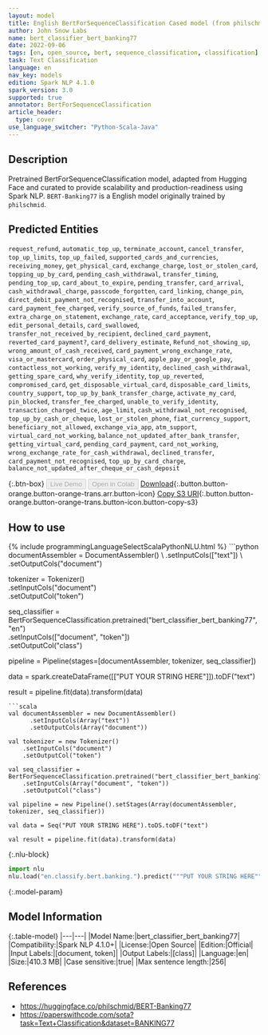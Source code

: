 ```yaml
---
layout: model
title: English BertForSequenceClassification Cased model (from philschmid)
author: John Snow Labs
name: bert_classifier_bert_banking77
date: 2022-09-06
tags: [en, open_source, bert, sequence_classification, classification]
task: Text Classification
language: en
nav_key: models
edition: Spark NLP 4.1.0
spark_version: 3.0
supported: true
annotator: BertForSequenceClassification
article_header:
  type: cover
use_language_switcher: "Python-Scala-Java"
---
```


## Description

Pretrained BertForSequenceClassification model, adapted from Hugging Face and curated to provide scalability and production-readiness using Spark NLP. `BERT-Banking77` is a English model originally trained by `philschmid`.

## Predicted Entities

`request_refund`, `automatic_top_up`, `terminate_account`, `cancel_transfer`, `top_up_limits`, `top_up_failed`, `supported_cards_and_currencies`, `receiving_money`, `get_physical_card`, `exchange_charge`, `lost_or_stolen_card`, `topping_up_by_card`, `pending_cash_withdrawal`, `transfer_timing`, `pending_top_up`, `card_about_to_expire`, `pending_transfer`, `card_arrival`, `cash_withdrawal_charge`, `passcode_forgotten`, `card_linking`, `change_pin`, `direct_debit_payment_not_recognised`, `transfer_into_account`, `card_payment_fee_charged`, `verify_source_of_funds`, `failed_transfer`, `extra_charge_on_statement`, `exchange_rate`, `card_acceptance`, `verify_top_up`, `edit_personal_details`, `card_swallowed`, `transfer_not_received_by_recipient`, `declined_card_payment`, `reverted_card_payment?`, `card_delivery_estimate`, `Refund_not_showing_up`, `wrong_amount_of_cash_received`, `card_payment_wrong_exchange_rate`, `visa_or_mastercard`, `order_physical_card`, `apple_pay_or_google_pay`, `contactless_not_working`, `verify_my_identity`, `declined_cash_withdrawal`, `getting_spare_card`, `why_verify_identity`, `top_up_reverted`, `compromised_card`, `get_disposable_virtual_card`, `disposable_card_limits`, `country_support`, `top_up_by_bank_transfer_charge`, `activate_my_card`, `pin_blocked`, `transfer_fee_charged`, `unable_to_verify_identity`, `transaction_charged_twice`, `age_limit`, `cash_withdrawal_not_recognised`, `top_up_by_cash_or_cheque`, `lost_or_stolen_phone`, `fiat_currency_support`, `beneficiary_not_allowed`, `exchange_via_app`, `atm_support`, `virtual_card_not_working`, `balance_not_updated_after_bank_transfer`, `getting_virtual_card`, `pending_card_payment`, `card_not_working`, `wrong_exchange_rate_for_cash_withdrawal`, `declined_transfer`, `card_payment_not_recognised`, `top_up_by_card_charge`, `balance_not_updated_after_cheque_or_cash_deposit`

{:.btn-box}
<button class="button button-orange" disabled>Live Demo</button>
<button class="button button-orange" disabled>Open in Colab</button>
[Download](https://s3.amazonaws.com/auxdata.johnsnowlabs.com/public/models/bert_classifier_bert_banking77_en_4.1.0_3.0_1662499620970.zip){:.button.button-orange.button-orange-trans.arr.button-icon}
[Copy S3 URI](s3://auxdata.johnsnowlabs.com/public/models/bert_classifier_bert_banking77_en_4.1.0_3.0_1662499620970.zip){:.button.button-orange.button-orange-trans.button-icon.button-copy-s3}

## How to use



<div class="tabs-box" markdown="1">
{% include programmingLanguageSelectScalaPythonNLU.html %}
```python
documentAssembler = DocumentAssembler() \
    .setInputCols(["text"]) \
    .setOutputCols("document")

tokenizer = Tokenizer() \
    .setInputCols("document") \
    .setOutputCol("token")

seq_classifier = BertForSequenceClassification.pretrained("bert_classifier_bert_banking77","en") \
    .setInputCols(["document", "token"]) \
    .setOutputCol("class")
    
pipeline = Pipeline(stages=[documentAssembler, tokenizer, seq_classifier])

data = spark.createDataFrame([["PUT YOUR STRING HERE"]]).toDF("text")

result = pipeline.fit(data).transform(data)
```
```scala
val documentAssembler = new DocumentAssembler() 
      .setInputCols(Array("text")) 
      .setOutputCols(Array("document"))
      
val tokenizer = new Tokenizer()
    .setInputCols("document")
    .setOutputCol("token")
 
val seq_classifier = BertForSequenceClassification.pretrained("bert_classifier_bert_banking77","en") 
    .setInputCols(Array("document", "token")) 
    .setOutputCol("class")
   
val pipeline = new Pipeline().setStages(Array(documentAssembler, tokenizer, seq_classifier))

val data = Seq("PUT YOUR STRING HERE").toDS.toDF("text")

val result = pipeline.fit(data).transform(data)
```


{:.nlu-block}
```python
import nlu
nlu.load("en.classify.bert.banking.").predict("""PUT YOUR STRING HERE""")
```

</div>

{:.model-param}
## Model Information

{:.table-model}
|---|---|
|Model Name:|bert_classifier_bert_banking77|
|Compatibility:|Spark NLP 4.1.0+|
|License:|Open Source|
|Edition:|Official|
|Input Labels:|[document, token]|
|Output Labels:|[class]|
|Language:|en|
|Size:|410.3 MB|
|Case sensitive:|true|
|Max sentence length:|256|

## References

- https://huggingface.co/philschmid/BERT-Banking77
- https://paperswithcode.com/sota?task=Text+Classification&dataset=BANKING77